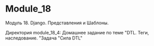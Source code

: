 # Module_18
Модуль 18. Django. Представления и Шаблоны.

Директория module_18_4: Домашнее задание по теме "DTL. Теги, наследование. "Задача "Сила DTL"
